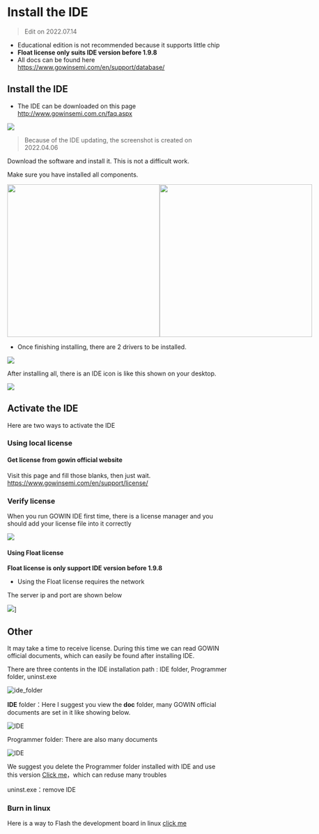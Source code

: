 # Install the IDE

> Edit on 2022.07.14

- Educational edition is not recommended because it supports little chip
- **Float license only suits IDE version before 1.9.8**
- All docs can be found here https://www.gowinsemi.com/en/support/database/

## Install the IDE

- The IDE can be downloaded on this page http://www.gowinsemi.com.cn/faq.aspx

![](./assets/install-ide.png)

> Because of the IDE updating, the screenshot is created on 2022.04.06

Download the software and install it. This is not a difficult work.

Make sure you have installed all components.

<html>
<div class="imbox">
    <img src="./../../../zh/tang/Tang-Nano-Doc/get_started/assets/IDE-2.png" width=350>
    <img src="./../../../zh/tang/Tang-Nano-Doc/get_started/assets/IDE-4.png" width=350>
<style>
.imbox{
     display:flex;
     flex-direction: row;
     }
</style>
</div>
</html>

- Once finishing installing, there are 2 drivers to be installed.

![](./assets/ide-install-driver.png)

After installing all, there is an IDE icon is like this shown on your desktop.

![](./assets/ide-icon.png)

## Activate the IDE

Here are two ways to activate the IDE 

### Using local license

#### Get license from gowin official website

Visit this page and fill those blanks, then just wait.
https://www.gowinsemi.com/en/support/license/


### Verify license

When you run GOWIN IDE first time, there is a license manager and you should add your license file into it correctly

![](./assets/lic-manager.png)

#### Using Float license

**Float license is only support IDE version before 1.9.8**

- Using the Float license requires the network

The server ip and port are shown below

![](./assets/using-float-lic.png)]


## Other

It may take a time to receive license. During this time we can read GOWIN official documents, which can easily be found after installing IDE.

There are three contents in the IDE installation path : IDE folder, Programmer folder, uninst.exe

![ide_folder](./../../../zh/tang/Tang-Nano-Doc/get_started/assets/ide_folder.png)

**IDE** folder：Here I suggest you view the **doc** folder, many GOWIN official documents are set in it like showing below.

![IDE](./../../../zh/tang/Tang-Nano-Doc/get_started/assets/doc-folder.png)

Programmer folder: There are also many documents

![IDE](./../../../zh/tang/Tang-Nano-Doc/get_started/assets/programmer-folder.png)

We suggest you delete the Programmer folder installed with IDE and use this version [Click me](https://dl.sipeed.com/shareURL/TANG/programmer)，which can reduse many troubles

uninst.exe：remove IDE


### Burn in linux

Here is a way to Flash the development board in linux [click me](./flash-in-linux.md)
 